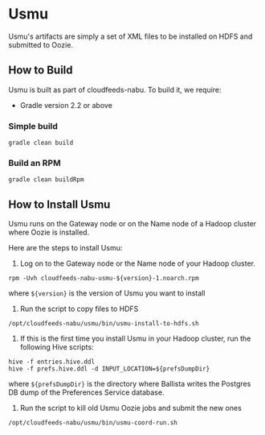 Usmu
====
Usmu's artifacts are simply a set of XML files to be installed on HDFS and submitted to Oozie.

## How to Build
Usmu is built as part of cloudfeeds-nabu. To build it, we require:
* Gradle version 2.2 or above

### Simple build
```
gradle clean build
```

### Build an RPM
```
gradle clean buildRpm
```

## How to Install Usmu
Usmu runs on the Gateway node or on the Name node of a Hadoop cluster where Oozie is installed. 

Here are the steps to install Usmu:

1. Log on to the Gateway node or the Name node of your Hadoop cluster.
```
rpm -Uvh cloudfeeds-nabu-usmu-${version}-1.noarch.rpm
```
where ```${version}``` is the version of Usmu you want to install
1. Run the script to copy files to HDFS
```
/opt/cloudfeeds-nabu/usmu/bin/usmu-install-to-hdfs.sh
```
1. If this is the first time you install Usmu in your Hadoop cluster, run the following Hive scripts:
```
hive -f entries.hive.ddl
hive -f prefs.hive.ddl -d INPUT_LOCATION=${prefsDumpDir}
```
where ```${prefsDumpDir}``` is the directory where Ballista writes the Postgres DB dump of the 
Preferences Service database.
1. Run the script to kill old Usmu Oozie jobs and submit the new ones
```
/opt/cloudfeeds-nabu/usmu/bin/usmu-coord-run.sh
```
